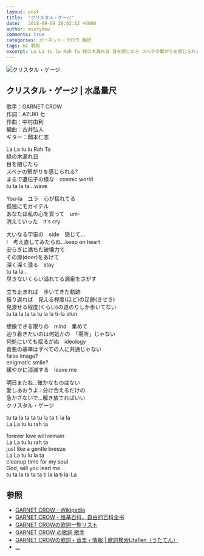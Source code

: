```yaml
---
layout: post
title:  "クリスタル・ゲージ"
date:   2018-09-09 20:02:12 +0800
author: mistydew
comments: true
categories: ガーネット・クロウ 翻訳
tags: GC 歌詞
excerpt: La La tu lu Rah Ta 緑の木漏れ日 目を閉じたら スベテの繋がりを感じられる? まるで遺伝子の様な cosmic world tu ta la ta…wave
---
```

![クリスタル・ゲージ](https://raw.githubusercontent.com/mistydew/gc/master/images/cover/single/Single_12th_%E3%82%AF%E3%83%AA%E3%82%B9%E3%82%BF%E3%83%AB%C2%B7%E3%82%B2%E3%83%BC%E3%82%B8.jpg)

## クリスタル・ゲージ | 水晶量尺

歌手：GARNET CROW<br>
作詞：AZUKI 七<br>
作曲：中村由利<br>
編曲：古井弘人<br>
ギター：岡本仁志

La La tu lu Rah Ta<br>
緑の木漏れ日<br>
目を閉じたら<br>
スベテの繋がりを感じられる?<br>
まるで遺伝子の様な　cosmic world<br>
tu ta la ta…wave

You-la　ユラ　心が揺れてる<br>
孤独にモガイテル<br>
あなたは私の心を買って　um-<br>
消えていった　it's cry

大いなる宇宙の　side　感じて…<br>
I　考え直してみたらね…keep on heart<br>
安らぎに満ちた破壊力で<br>
その扉(door)をあけて<br>
深く深く潜る　stay<br>
tu ta la…<br>
尽きないくらい溢れてる源泉をさがす

立ち止まれば　歩いてきた軌跡<br>
振り返れば　見える程度(ほど)の足跡(きせき)<br>
見渡せる程度(くらい)の道のりしか歩いてない<br>
tu ta la ta ta tu la la ti-la stun

想像できる限りの　mind　集めて<br>
辿り着きたいのは何処かの　「場所」じゃない<br>
何処にいても揺るがぬ　ideology<br>
善悪の基準はすべての人に共通じゃない<br>
false image?<br>
enigmatic smile?<br>
緩やかに消滅する　leave me

明日またね…確かなものはない<br>
愛しあおうよ…分け合えるだけの<br>
急かさないで…解き放てればいい<br>
クリスタル・ゲージ

tu ta la ta ta tu la ta ti la la<br>
La La tu lu rah ta

forever love will remain<br>
La La tu lu rah ta<br>
just like a gentle breeze<br>
La La tu lu la ta<br>
cleanup time for my soul<br>
God, will you lead me…<br>
tu ta la ta ta ta ti la la ti la-La

## 参照
* [GARNET CROW - Wikipedia](https://ja.wikipedia.org/wiki/GARNET_CROW)
* [GARNET CROW - 维基百科，自由的百科全书](https://zh.wikipedia.org/wiki/GARNET_CROW)
* [GARNET CROWの歌詞一覧リスト](https://www.uta-net.com/artist/344)
* [GARNET CROW の歌詞 歌手](http://www.kasi-time.com/subcat-uta-167-1.html)
* [GARNET CROWの歌詞・音楽・情報 \| 歌詞検索UtaTen（うたてん）](https://utaten.com/artist/GARNET+CROW)
* [...](https://github.com/mistydew/gc)
